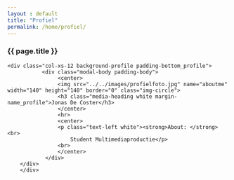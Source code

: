 ```yaml
---
layout : default
title: "Profiel"
permalink: /home/profiel/
---
```



<div class="container">
<div class="row">
<div class="col-xs-12 block_top wrapper_3">
        <h3 class="text-center white padding-block">{{ page.title }}</h3>
</div>
</div>


<section>
    <div class="row">
    
    <div class="col-xs-12 background-profile padding-bottom_profile">
               <div class="modal-body padding-body">
                    <center>
                    <img src="../../images/profielfoto.jpg" name="aboutme" width="140" height="140" border="0" class="img-circle">
                    <h3 class="media-heading white margin-name_profile">Jonas De Coster</h3>
                    </center>
                    <hr>
                    <center>
                    <p class="text-left white"><strong>About: </strong><br>
                        Student Multimediaproductie</p>
                    <br>
                    </center>
                </div>
        </div>
        </div>
</section>


<section>
        <div class="row background-profile">
                <section class="sidebar">
                        <div class="loader"></div>
                </section> 
        </div>
</section>

<section>
    <div class="row">
    <div class="col-xs-12 block_bottom wrapper_2">
    </div>
    </div>
</section>
</div>